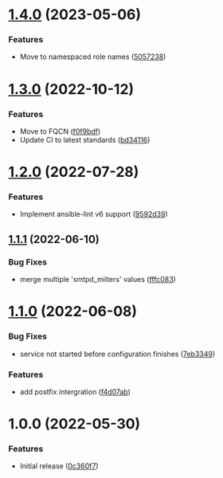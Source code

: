 # [1.4.0](https://github.com/de-it-krachten/ansible-role-opendkim/compare/v1.3.0...v1.4.0) (2023-05-06)


### Features

* Move to namespaced role names ([5057238](https://github.com/de-it-krachten/ansible-role-opendkim/commit/50572389ec956fc4eb11589382e7d3483ceeef4c))

# [1.3.0](https://github.com/de-it-krachten/ansible-role-opendkim/compare/v1.2.0...v1.3.0) (2022-10-12)


### Features

* Move to FQCN ([f0f9bdf](https://github.com/de-it-krachten/ansible-role-opendkim/commit/f0f9bdf03933ec524f5c2cc7de122070f7029eee))
* Update CI to latest standards ([bd34116](https://github.com/de-it-krachten/ansible-role-opendkim/commit/bd34116091a819e19fabab391ba2749364c8eab6))

# [1.2.0](https://github.com/de-it-krachten/ansible-role-opendkim/compare/v1.1.1...v1.2.0) (2022-07-28)


### Features

* Implement ansible-lint v6 support ([9592d39](https://github.com/de-it-krachten/ansible-role-opendkim/commit/9592d395007399a2ac78ed8006fac208e306d7d7))

## [1.1.1](https://github.com/de-it-krachten/ansible-role-opendkim/compare/v1.1.0...v1.1.1) (2022-06-10)


### Bug Fixes

* merge multiple 'smtpd_milters' values ([fffc083](https://github.com/de-it-krachten/ansible-role-opendkim/commit/fffc0831d90becbf633fd02c2e0a9d86fd1897a1))

# [1.1.0](https://github.com/de-it-krachten/ansible-role-opendkim/compare/v1.0.0...v1.1.0) (2022-06-08)


### Bug Fixes

* service not started before configuration finishes ([7eb3349](https://github.com/de-it-krachten/ansible-role-opendkim/commit/7eb3349a631adb886f9bb3837c05b44863e5305c))


### Features

* add postfix intergration ([f4d07ab](https://github.com/de-it-krachten/ansible-role-opendkim/commit/f4d07ab777d54c468ddeaefe2e13a05c8e67cf28))

# 1.0.0 (2022-05-30)


### Features

* Initial release ([0c360f7](https://github.com/de-it-krachten/ansible-role-opendkim/commit/0c360f7eb94a852cc0e84aee2720385822d15a0f))

